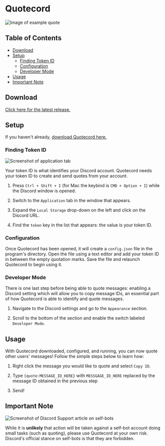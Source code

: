 # Quotecord

![Image of example quote](https://i.imgur.com/wEcJfO1.png)

## Table of Contents

* [Download](#download)
* [Setup](#setup)
  * [Finding Token ID](#finding-token-id)
  * [Configuration](#configuration)
  * [Developer Mode](#developer-mode)
* [Usage](#quoting-messages)
* [Important Note](#important-note)

## Download

[Click here for the latest release.](https://github.com/SpoonBytes/quotecord/releases)

## Setup

If you haven't already, [download Quotecord here.](https://github.com/SpoonBytes/quotecord/releases)

### Finding Token ID

![Screenshot of application tab](https://i.imgur.com/QBNTrhX.png)

Your token ID is what identifies your Discord account. Quotecord needs your token ID to create and send quotes from your account.

1.  Press `Ctrl + Shift + I` (for Mac the keybind is `CMD + Option + I`) while the Discord window is opened.

2.  Switch to the `Application` tab in the window that appears.

3.  Expand the `Local Storage` drop-down on the left and click on the Discord URL.

4.  Find the `token` key in the list that appears: the value is your token ID.

### Configuration

Once Quotecord has been opened, it will create a `config.json` file in the program's directory. Open the file using a text editor and add your token ID in between the empty quotation marks. Save the file and relaunch Quotecord to begin using it.

### Developer Mode

There is one last step before being able to quote messages: enabling a Discord setting which will allow you to copy message IDs, an essential part of how Quotecord is able to identify and quote messages.

1.  Navigate to the Discord settings and go to the `Appearance` section.

2.  Scroll to the bottom of the section and enable the switch labeled `Developer Mode`.

## Usage

With Quotecord downloaded, configured, and running, you can now quote other users' messages! Follow the simple steps below to learn how:

1.  Right click the message you would like to quote and select `Copy ID`.

2.  Type `{quote:MESSAGE_ID_HERE}` with `MESSGAGE_ID_HERE` replaced by the message ID obtained in the previous step

3.  Send!

## Important Note

![Screenshot of Discord Support article on self-bots](https://i.imgur.com/cGHUpEy.png)

While it is **unlikely** that action will be taken against a self-bot account doing small tasks (such as quoting), please use Quotecord at your own risk. Discord's official stance on self-bots is that they are forbidden.
